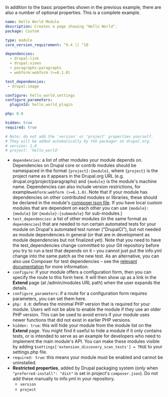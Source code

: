 In addition to the basic properties shown in the previous example, there are also a number of optional properties. This is a complete example.

```yaml
name: Hello World Module
description: Creates a page showing "Hello World".
package: Custom

type: module
core_version_requirement: ^9.4 || ^10

dependencies:
  - drupal:link
  - drupal:views
  - paragraphs:paragraphs
  - webform:webform (>=6.1.0)

test_dependencies:
 - drupal:image

configure: hello_world.settings
configure_parameters:
  pluginId: hello_world_plugin

php: 8.0

hidden: true
required: true

# Note: do not add the 'version' or 'project' properties yourself.
# They will be added automatically by the packager on drupal.org.
# version: 1.0
# project: 'hello_world'

```

* `dependencies`: a list of other modules your module depends on. Dependencies on Drupal core or contrib modules should be namespaced in the format `{project}:{module}`, where `{project}` is the project name as it appears in the Drupal.org URL (e.g. drupal.org/project/paragraphs) and `{module}` is the module's machine name. Dependencies can also include version restrictions, for example`webform:webform (>=6.1.0)`. Note that if your module has dependencies on other contributed modules or libraries, these should be declared in the module's [composer.json file](/docs/8/creating-custom-modules/add-a-composerjson-file). If you have local custom modules that are dependent on each other you can use `{module}:{module}` (or `{module}:{submodule}` for sub-modules.)
* `test_dependencies`: a list of other modules (in the same format as `dependencies`) that are needed to run certain automated tests for your module on Drupal's automated test runner ("DrupalCI"), but not needed as module dependencies in general (or that are in development as module dependencies but not finalized yet). Note that you need to have the test\_dependencies change committed to your Git repository before you try to run a test that depends on it – you cannot just put the info.yml change into the same patch as the new test. As an alternative, you can also use Composer for test dependencies – see the [relevant documentation](https://www.drupal.org/docs/develop/using-composer/managing-dependencies-for-a-contributed-project) for more information.
* `configure`: if your module offers a configuration form, then you can specify the route to this form here. It will then show up as a link in the **Extend** page (at /admin/modules URL path) when the user expands the details.
* `configure_parameters`: if a route for a configuration form requires parameters, you can set them here.
* `php: 8.0`: defines the minimal PHP version that is required for your module. Users will not be able to enable the module if they use an older PHP version. This can be used to avoid errors if your module uses newer functions that did not exist in earlier PHP versions.
* `hidden: true`: this will hide your module from the module list on the **Extend** page. You might find it useful to hide a module if it only contains tests, or is intended to serve as an example for developers who need to implement the main module's API. You can make these modules visible by adding `$settings['extension_discovery_scan_tests'] = TRUE` to your settings.php file.
* `required: true`: this means your module must be enabled and cannot be uninstalled.
* **Restricted properties**, added by Drupal packaging system (only when `"preferred-install": "dist"` is set in project's `composer.json`). Do not add these manually to info.yml in your repository.  
   * `version`  
   * `project`